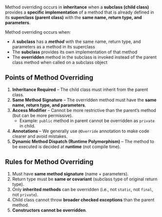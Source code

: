 Method overriding occurs in **inheritance** when a **subclass (child class)** provides a **specific implementation** of a method that is already defined in its **superclass (parent class)** with the **same name, return type, and parameters**.

Method overriding occurs when:

- A **subclass** has a ***method*** with the same name, return type, and parameters as a method in its superclass
- The **subclass** provides its own implementation of that method
- The **overridden** method in the subclass is invoked instead of the parent class method when called on a subclass object


## **Points of Method Overriding**

1. **Inheritance Required** – The child class must inherit from the parent class.
2. **Same Method Signature** – The overridden method must have the **same name, return type, and parameters**.
3. **Access Modifier** – Cannot be more restrictive than the parent’s method (but can be more permissive).
    - Example: `public` method in parent cannot be overridden as `private` in child.
4. **Annotations** – We generally use `@Override` annotation to make code clearer and avoid mistakes.
5. **Dynamic Method Dispatch (Runtime Polymorphism)** – The method to be executed is decided at **runtime** (not compile time).


## **Rules for Method Overriding**

1. Must have **same method signature** (name + parameters).
2. Return type must be **same or covariant** (subclass type of original return type).
3. Only **inherited methods** can be overridden (i.e., not `static`, not `final`, not `private`).
4. Child class cannot throw **broader checked exceptions** than the parent method.
5. **Constructors cannot be overridden**.


